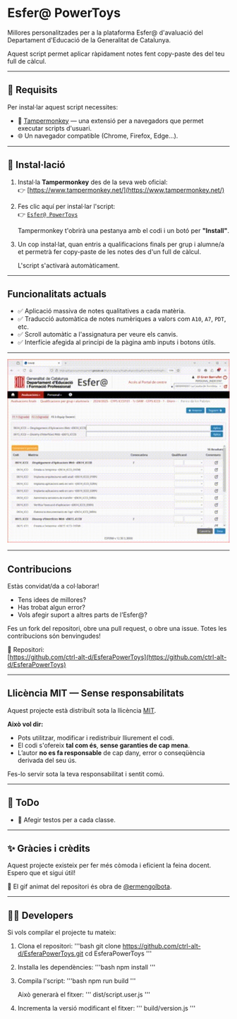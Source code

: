 # Esfer@ PowerToys

Millores personalitzades per a la plataforma Esfer@ d'avaluació del Departament d'Educació de la Generalitat de Catalunya.

Aquest script permet aplicar ràpidament notes fent copy-paste des del teu full de càlcul.

---

## 🔧 Requisits

Per instal·lar aquest script necessites:

- 🔌 [Tampermonkey](https://www.tampermonkey.net/) — una extensió per a navegadors que permet executar scripts d'usuari.
- 🌐 Un navegador compatible (Chrome, Firefox, Edge...).

---

## 🚀 Instal·lació

1. Instal·la **Tampermonkey** des de la seva web oficial:  
   👉 [https://www.tampermonkey.net/](https://www.tampermonkey.net/)

2. Fes clic aquí per instal·lar l'script:  
   👉 [`Esfer@ PowerToys`](https://raw.githubusercontent.com/ctrl-alt-d/EsferaPowerToys/refs/heads/main/dist/script.user.js)

   Tampermonkey t'obrirà una pestanya amb el codi i un botó per **"Install"**.

3. Un cop instal·lat, quan entris a qualificacions finals per grup i alumne/a et permetrà fer copy-paste de les notes des d'un full de càlcul.

   L'script s'activarà automàticament.

---

## Funcionalitats actuals

- ✅ Aplicació massiva de notes qualitatives a cada matèria.
- ✅ Traducció automàtica de notes numèriques a valors com `A10`, `A7`, `PDT`, etc.
- ✅ Scroll automàtic a l'assignatura per veure els canvis.
- ✅ Interfície afegida al principi de la pàgina amb inputs i botons útils.

---

![Captura de pantalla](./docs/video.gif)

---

## Contribucions

Estàs convidat/da a col·laborar!

- Tens idees de millores?
- Has trobat algun error?
- Vols afegir suport a altres parts de l’Esfer@?

Fes un fork del repositori, obre una pull request, o obre una issue. Totes les contribucions són benvingudes!

📌 Repositori:  
[https://github.com/ctrl-alt-d/EsferaPowerToys](https://github.com/ctrl-alt-d/EsferaPowerToys)

---

## Llicència MIT — Sense responsabilitats

Aquest projecte està distribuït sota la llicència [MIT](./LICENSE).

**Això vol dir:**

- Pots utilitzar, modificar i redistribuir lliurement el codi.
- El codi s'ofereix **tal com és**, **sense garanties de cap mena**.
- L’autor **no es fa responsable** de cap dany, error o conseqüència derivada del seu ús.

Fes-lo servir sota la teva responsabilitat i sentit comú.

---

## 📝 ToDo

- 🧹 Afegir testos per a cada classe.

---

## ✨ Gràcies i crèdits

Aquest projecte existeix per fer més còmoda i eficient la feina docent.  
Espero que et sigui útil!

🎨 El gif animat del repositori és obra de [@ermengolbota](https://github.com/ermengolbota).

---

## 👩‍💻 Developers

Si vols compilar el projecte tu mateix:

1. Clona el repositori:
   '''bash
   git clone https://github.com/ctrl-alt-d/EsferaPowerToys.git
   cd EsferaPowerToys
   '''

2. Installa les dependències:
   '''bash
   npm install
   '''

3. Compila l'script:
   '''bash
   npm run build
   '''

   Això generarà el fitxer:
   '''
   dist/script.user.js
   '''

4. Incrementa la versió modificant el fitxer:
   '''
   build/version.js
   '''

